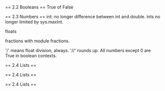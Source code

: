 == 2.2 Booleans ==
True of False


== 2.3 Numbers ==
int: no longer difference between int and double.
ints no longer limited by sys.maxInt.

floats

fractions with module fractions.

'/' means float division, always.
'//' rounds up.
All numbers except 0 are True in boolean contexts.


== 2.4 Lists ==


== 2.4 Lists ==


== 2.4 Lists ==


